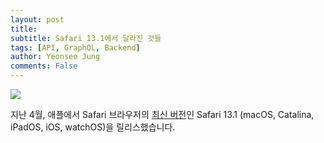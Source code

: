 ```yaml
---
layout: post
title: 
subtitle: Safari 13.1에서 달라진 것들
tags: [API, GraphQL, Backend]
author: Yeonseo Jung
comments: False
---
```


![](https://developer.apple.com/news/images/og/safari-og.jpg)

지난 4월, 애플에서 Safari 브라우저의 [최신 버전](https://webkit.org/blog/10247/new-webkit-features-in-safari-13-1/)인 Safari 13.1 (macOS, Catalina, iPadOS, iOS, watchOS)을 릴리스했습니다.